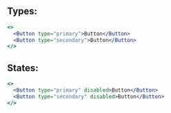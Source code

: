 ## Types:

```jsx render preview
<>
  <Button type="primary">Button</Button>
  <Button type="secondary">Button</Button>
</>
```

## States:

```jsx render preview
<>
  <Button type="primary" disabled>Button</Button>
  <Button type="secondary" disabled>Button</Button>
</>
```
